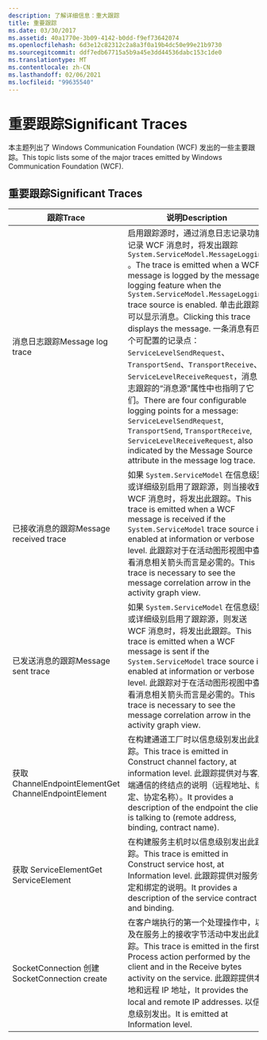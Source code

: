 ```yaml
---
description: 了解详细信息：重大跟踪
title: 重要跟踪
ms.date: 03/30/2017
ms.assetid: 40a1770e-3b09-4142-b0dd-f9ef73642074
ms.openlocfilehash: 6d3e12c82312c2a8a3f0a19b4dc50e99e21b9730
ms.sourcegitcommit: ddf7edb67715a5b9a45e3dd44536dabc153c1de0
ms.translationtype: MT
ms.contentlocale: zh-CN
ms.lasthandoff: 02/06/2021
ms.locfileid: "99635540"
---
```

# <a name="significant-traces"></a><span data-ttu-id="38b2b-103">重要跟踪</span><span class="sxs-lookup"><span data-stu-id="38b2b-103">Significant Traces</span></span>

<span data-ttu-id="38b2b-104">本主题列出了 Windows Communication Foundation (WCF) 发出的一些主要跟踪。</span><span class="sxs-lookup"><span data-stu-id="38b2b-104">This topic lists some of the major traces emitted by Windows Communication Foundation (WCF).</span></span>  
  
## <a name="significant-traces"></a><span data-ttu-id="38b2b-105">重要跟踪</span><span class="sxs-lookup"><span data-stu-id="38b2b-105">Significant Traces</span></span>  
  
|<span data-ttu-id="38b2b-106">跟踪</span><span class="sxs-lookup"><span data-stu-id="38b2b-106">Trace</span></span>|<span data-ttu-id="38b2b-107">说明</span><span class="sxs-lookup"><span data-stu-id="38b2b-107">Description</span></span>|  
|-----------|-----------------|  
|<span data-ttu-id="38b2b-108">消息日志跟踪</span><span class="sxs-lookup"><span data-stu-id="38b2b-108">Message log trace</span></span>|<span data-ttu-id="38b2b-109">启用跟踪源时，通过消息日志记录功能记录 WCF 消息时，将发出跟踪 `System.ServiceModel.MessageLogging` 。</span><span class="sxs-lookup"><span data-stu-id="38b2b-109">The trace is emitted when a WCF message is logged by the message logging feature when the `System.ServiceModel.MessageLogging` trace source is enabled.</span></span> <span data-ttu-id="38b2b-110">单击此跟踪可以显示消息。</span><span class="sxs-lookup"><span data-stu-id="38b2b-110">Clicking this trace displays the message.</span></span> <span data-ttu-id="38b2b-111">一条消息有四个可配置的记录点：`ServiceLevelSendRequest`、`TransportSend`、`TransportReceive`、`ServiceLevelReceiveRequest`，消息日志跟踪的“消息源”属性中也指明了它们。</span><span class="sxs-lookup"><span data-stu-id="38b2b-111">There are four configurable logging points for a message: `ServiceLevelSendRequest`, `TransportSend`, `TransportReceive`, `ServiceLevelReceiveRequest`, also indicated by the Message Source attribute in the message log trace.</span></span>|  
|<span data-ttu-id="38b2b-112">已接收消息的跟踪</span><span class="sxs-lookup"><span data-stu-id="38b2b-112">Message received trace</span></span>|<span data-ttu-id="38b2b-113">如果 `System.ServiceModel` 在信息级别或详细级别启用了跟踪源，则当接收到 WCF 消息时，将发出此跟踪。</span><span class="sxs-lookup"><span data-stu-id="38b2b-113">This trace is emitted when a WCF message is received if the `System.ServiceModel` trace source is enabled at information or verbose level.</span></span> <span data-ttu-id="38b2b-114">此跟踪对于在活动图形视图中查看消息相关箭头而言是必需的。</span><span class="sxs-lookup"><span data-stu-id="38b2b-114">This trace is necessary to see the message correlation arrow in the activity graph view.</span></span>|  
|<span data-ttu-id="38b2b-115">已发送消息的跟踪</span><span class="sxs-lookup"><span data-stu-id="38b2b-115">Message sent trace</span></span>|<span data-ttu-id="38b2b-116">如果 `System.ServiceModel` 在信息级别或详细级别启用了跟踪源，则发送 WCF 消息时，将发出此跟踪。</span><span class="sxs-lookup"><span data-stu-id="38b2b-116">This trace is emitted when a WCF message is sent if the `System.ServiceModel` trace source is enabled at information or verbose level.</span></span> <span data-ttu-id="38b2b-117">此跟踪对于在活动图形视图中查看消息相关箭头而言是必需的。</span><span class="sxs-lookup"><span data-stu-id="38b2b-117">This trace is necessary to see the message correlation arrow in the activity graph view.</span></span>|  
|<span data-ttu-id="38b2b-118">获取 ChannelEndpointElement</span><span class="sxs-lookup"><span data-stu-id="38b2b-118">Get ChannelEndpointElement</span></span>|<span data-ttu-id="38b2b-119">在构建通道工厂时以信息级别发出此跟踪。</span><span class="sxs-lookup"><span data-stu-id="38b2b-119">This trace is emitted in Construct channel factory, at information level.</span></span> <span data-ttu-id="38b2b-120">此跟踪提供对与客户端通信的终结点的说明（远程地址、绑定、协定名称）。</span><span class="sxs-lookup"><span data-stu-id="38b2b-120">It provides a description of the endpoint the client is talking to (remote address, binding, contract name).</span></span>|  
|<span data-ttu-id="38b2b-121">获取 ServiceElement</span><span class="sxs-lookup"><span data-stu-id="38b2b-121">Get ServiceElement</span></span>|<span data-ttu-id="38b2b-122">在构建服务主机时以信息级别发出此跟踪。</span><span class="sxs-lookup"><span data-stu-id="38b2b-122">This trace is emitted in Construct service host, at Information level.</span></span> <span data-ttu-id="38b2b-123">此跟踪提供对服务协定和绑定的说明。</span><span class="sxs-lookup"><span data-stu-id="38b2b-123">It provides a description of the service contract and binding.</span></span>|  
|<span data-ttu-id="38b2b-124">SocketConnection 创建</span><span class="sxs-lookup"><span data-stu-id="38b2b-124">SocketConnection create</span></span>|<span data-ttu-id="38b2b-125">在客户端执行的第一个处理操作中，以及在服务上的接收字节活动中发出此跟踪。</span><span class="sxs-lookup"><span data-stu-id="38b2b-125">This trace is emitted in the first Process action performed by the client and in the Receive bytes activity on the service.</span></span> <span data-ttu-id="38b2b-126">此跟踪提供本地和远程 IP 地址，</span><span class="sxs-lookup"><span data-stu-id="38b2b-126">It provides the local and remote IP addresses.</span></span> <span data-ttu-id="38b2b-127">以信息级别发出。</span><span class="sxs-lookup"><span data-stu-id="38b2b-127">It is emitted at Information level.</span></span>|
